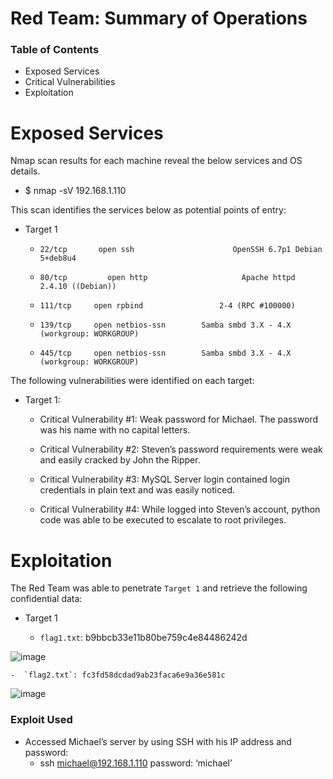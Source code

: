 # Red Team: Summary of Operations

### Table of Contents
- Exposed Services
- Critical Vulnerabilities
- Exploitation

# Exposed Services

Nmap scan results for each machine reveal the below services and OS details.
- $ nmap -sV 192.168.1.110


This scan identifies the services below as potential points of entry:
- Target 1
     -     22/tcp       open ssh                      OpenSSH 6.7p1 Debian 5+deb8u4
     -     80/tcp	      open http                     Apache httpd 2.4.10 ((Debian))
     -     111/tcp     open rpbind                 2-4 (RPC #100000)
     -     139/tcp     open netbios-ssn        Samba smbd 3.X - 4.X (workgroup: WORKGROUP)
     -     445/tcp     open netbios-ssn        Samba smbd 3.X - 4.X (workgroup: WORKGROUP)
 


The following vulnerabilities were identified on each target:
- Target 1:

	- Critical Vulnerability #1:
		Weak password for Michael. The password was his name with no capital letters.

	- Critical Vulnerability #2: 
		Steven’s password requirements were weak and easily cracked by John the Ripper.

	- Critical Vulnerability  #3:
		MySQL Server login contained login credentials in plain text and was easily noticed. 

	- Critical Vulnerability  #4:
		While logged into Steven’s account, python code was able to be executed to escalate to root privileges.


















# Exploitation

The Red Team was able to penetrate `Target 1` and retrieve the following confidential data:
 - Target 1

 	- `flag1.txt`: b9bbcb33e11b80be759c4e84486242d

![image](C:\Users\corte\Pictures\Flag1_Project3.png)













	-  `flag2.txt`: fc3fd58dcdad9ab23faca6e9a36e581c

![image](C:\Users\corte\Pictures\Flag2_Project3.png)


### Exploit Used

 - Accessed Michael’s server by using SSH with his IP address and password:
	 - ssh michael@192.168.1.110  password: ‘michael’

